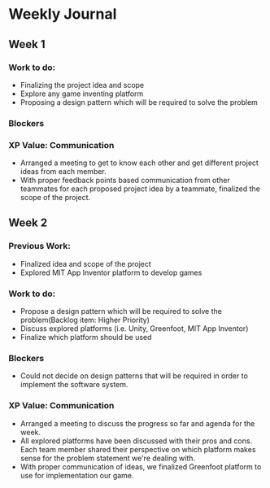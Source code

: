 # Weekly Journal
## Week 1
### Work to do:
- Finalizing the project idea and scope
- Explore any game inventing platform
- Proposing a design pattern which will be required to solve the problem

### Blockers


### XP Value: Communication
- Arranged a meeting to get to know each other and get different project ideas from each member. 
- With proper feedback points based communication from other teammates for each proposed project idea by a teammate, 
finalized the scope of the project.


## Week 2
### Previous Work:
- Finalized idea and scope of the project
- Explored MIT App Inventor platform to develop games

### Work to do:
- Propose a design pattern which will be required to solve the problem(Backlog item: Higher Priority)
- Discuss explored platforms (i.e. Unity, Greenfoot, MIT App Inventor)
- Finalize which platform should be used

### Blockers
- Could not decide on design patterns that will be required in order to implement the software system.

### XP Value: Communication
- Arranged a meeting to discuss the progress so far and agenda for the week. 
- All explored platforms have been discussed with their pros and cons. Each team member shared their perspective on 
which platform makes sense for the problem statement we're dealing with.
- With proper communication of ideas, we finalized Greenfoot platform to use for implementation our game.
